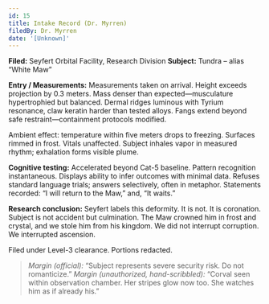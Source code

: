 ```yaml
---
id: 15
title: Intake Record (Dr. Myrren)
filedBy: Dr. Myrren
date: '[Unknown]'
---
```

**Filed:** Seyfert Orbital Facility, Research Division
**Subject:** Tundra – alias “White Maw”

**Entry / Measurements:**
Measurements taken on arrival. Height exceeds projection by 0.3 meters. Mass denser than expected—musculature hypertrophied but balanced. Dermal ridges luminous with Tyrium resonance, claw keratin harder than tested alloys. Fangs extend beyond safe restraint—containment protocols modified.

Ambient effect: temperature within five meters drops to freezing. Surfaces rimmed in frost. Vitals unaffected. Subject inhales vapor in measured rhythm; exhalation forms visible plume.

**Cognitive testing:**
Accelerated beyond Cat-5 baseline. Pattern recognition instantaneous. Displays ability to infer outcomes with minimal data. Refuses standard language trials; answers selectively, often in metaphor. Statements recorded: “I will return to the Maw,” and, “It waits.”

**Research conclusion:**
Seyfert labels this deformity. It is not. It is coronation. Subject is not accident but culmination. The Maw crowned him in frost and crystal, and we stole him from his kingdom. We did not interrupt corruption. We interrupted ascension.

Filed under Level-3 clearance. Portions redacted.

> *Margin (official):* “Subject represents severe security risk. Do not romanticize.”
> *Margin (unauthorized, hand-scribbled):* “Corval seen within observation chamber. Her stripes glow now too. She watches him as if already his.”
